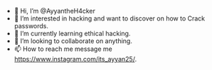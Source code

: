 - 👋 Hi, I’m @AyyantheH4cker
- 👀 I’m interested in hacking and want to discover on how to Crack passwords.
- 🌱 I’m currently learning ethical hacking.
- 💞️ I’m looking to collaborate on anything.
- 📫 How to reach me message me https://www.instagram.com/its_ayyan25/.

<!---
AyyantheH4cker/AyyantheH4cker is a ✨ special ✨ repository because its `README.md` (this file) appears on your GitHub profile.
You can click the Preview link to take a look at your changes.
--->
